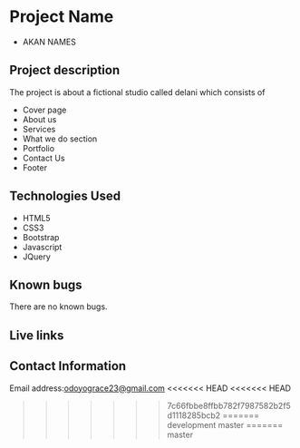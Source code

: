  # Project Name
- AKAN NAMES
## Project description
The project is about a fictional studio called delani which consists of 
- Cover page
- About us 
- Services
- What we do section
- Portfolio
- Contact Us
- Footer
## Technologies Used
+ HTML5
+ CSS3
+ Bootstrap
+ Javascript
+ JQuery
## Known bugs
There are no known bugs.
## Live links

## Contact Information
Email address:odoyograce23@gmail.com
<<<<<<< HEAD
<<<<<<< HEAD
>>>>>>> 7c66fbbe8ffbb782f7987582b2f5d1118285bcb2
=======
>>>>>>> development
>>>>>>> master
=======
>>>>>>> master

